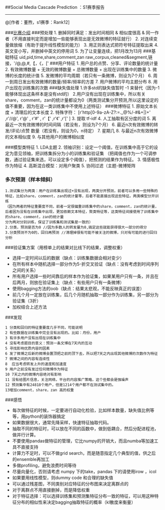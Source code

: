 ##Social Media Cascade Prediction ：S1赛季报告

-----
@[作者：董煦，s1赛季：Rank12]

###[比赛介绍](http://tianchi.aliyun.com/competition/introduction.htm?spm=5176.100068.5678.1.fOqq0e&raceId=5)
###预处理
	1. 删掉同时满足：发出时间相同 & 相似度很高 & 同一作者（不用直接判定而是增加一些能够表现出是无效微博的特征就行）
    2. 对连续变量做放缩（有助于提升线性模型的能力）
    3. 用正则表达式把符号特征提取出来
    4. 英文变小写，并删掉中英文的停用词 
    5. 为了让变量连续，把1月改为13月 
###基础特征
	uid,pid,time,share,comment,zan raw_corpus,cleaned&segment,链接，'/@,@,#,【，《，['
###用户特征
    1. 用户总的点赞、分享、评论数量的统计量 
    2. 有效微博数量 +  无效的微博数量 + 总微博数量 + 出现在训练集中的数量
    3. 微博的长度的统计值
    5. 发微博的平均周期（若只有一条微博，则设为7个月）
    6. 周一到周日发出有效微博的数量/频率/频率的方差
    7. 用户微博的平均主题分布
    8. 用户出现在训练集的次数
###缺失值处理
	1.许多std的缺失值暂时 -1 来替代（因为-1能够体现出这条样本是没有std的）
	2.用户没有出现在训练集中，所以有关share，comment，zan的统计量都设为0（两类测试集分开预测,所以这里设定的值不重要，因为在这一类训练集中不使用上述特征）
###微博特征
    1. 原始文本长度 + 清理后的文本长度
    2. 特殊字符： [r'http[0-9a-zA-Z?:=._@%/\-#&\+|]+' ,r'//@',   r'@' ,  r'#' ,  r'【' ,r'《' ,r'\[' ]
    3. 提取 tf-idf 
    4. 人工抽取有区分度的词
    5. 离最近一次有效微博的时间间隔（若没有，则设为7个月）
    6. 最近n次有效微博的转发/评论/点赞 数量（若没有，则设为0，n待定）
    7. 星期几
    8. 与最近n次有效微博的文本相似度
    9. 与其他用户的微博相似度
        
###模型类特征
    1. LDA主题
    2. 领袖识别：设定一个阈值，在训练集中高于它的设定为意见领袖，把训练集拆分为小的训练集和验证集
    （把阈值也作为一个可调参数，通过验证集来选，可以设定多个阈值），把预测的结果作为特征。
    3. 情感极性作为特征	
    4. 高斯混合模型：对用户聚类
    5. 协同过滤（主题-微博矩阵

### 多次预测（样本倾斜）
	1.测试集分为两类：用户在训练集出现过+没有出现，两类分开预测，前者可以多用一些特殊的特征，比如share，comment，zan的统计量等，后者不能直接出现这些特征。两类模型分开训练
	（因为两者的特征重要度不同，前者一定很偏重训练集中的share，comment，zan的统计量，
	后者因为没有在训练集中出现，更加依赖文本特征，聚类特征等，这类特征间接使用了训练集中的share，comment，zan的统计量
	分为两对分别训练，保证了训练集和测试集是一致的） 
    2.分类，预测是否为0 //因为多数人的转发量为0,搞定这些就能获得很大一部分的得分
    3.分类预测不为0的，回归再预测 //清理掉很有可能不被关注的微博，只对有可能的进行回归分析

###验证集方案（用榜单上的结果对比线下的结果，调整权重）
 - 选择一定时间以后的数据（缺点：训练集数据会相对变少）
 - 在所有样本中随机选择一部分作为5-折交叉验证（缺点：没有考虑到时间序列之间的关系）
 - 所有用户选择一些时间靠后的样本作为验证集，如果某用户只有一条，并且在后两月，则放在验证集上（缺点：有些用户只有一条微博）
 - 使用bagging方法的oob（缺点：结果太悲观，不能反映真正的误差）
 - 前几个月一定放在训练集，后几个月随机抽取一部分作为训练集，另一部分为验证集（3折）
 - 加权结合上述方法

###发现

	1 分类和回归的特征重要度几乎不同，可能说明
	2 有些数据在训练集中完全没有出现的。比如：月份，用户
	3 有许多用户没有出现在训练集中
	4 没有考虑题目的意义：预测一条文博在7天内的互动
	5 寻找影响优质内容的因素
	6 发了微博之后新的微博会置顶把之前的顶下去，所以把7天之内出现其他微博的次数作为特征
	7 微博之间的内容有连续性
	8  应当考虑转发上升的速度和加速度 
	9 用户之前没有发过任何微博作为特征
	10 7天之内的微博内容绝对有影响
    11 没有给图片信息，关注网络，平台的内容推广策略，这个些都会是强噪声
    12 预测集中有24818个用户，但是1214个用户都不在测试集中的。
    13增加comment，share，zan 高的权重


###感悟
- 每次做特征的时候，一定要进行自动化检验，比如样本数量，缺失值比例等等，用python的装饰器搞定
- 如果数据很大，通常先降采样，快速特征抽取代码。
- 抽取不同的特征时，可以放在不同的函数中，做到低耦合，然后分配进程池，做并行计算。
- 不要使用pandas做特征的管理，它比numpy的开销大，而且numba等加速工具不直接支持
- 计算力不足时，可以不做grid search，而是随意指定几个典型的值，供之后的ensemble再加工
- 多做profiling，避免浪费时间等待
- 尽量向量化，否则请考虑 numpy 下的take，pandas 下的请使用irow ，icol
- 如果要用线性模型，则dummy code 和合理的缺失值
- 可以通过残差图，不同类别对应特征的分布图来决定离群点的
- 对于离群点不用直接删掉，而是降低权重
- 对于特征选择：可以选择训练集和预测集特征分布一致的特征，可以用这种特征分布的相似性来决定bagging抽取特征的概率（kl散度来衡量）
